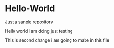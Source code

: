 # Hello-World
Just a sanple repository

Hello world i am doing just testing

This is second change i am going to make in this file
